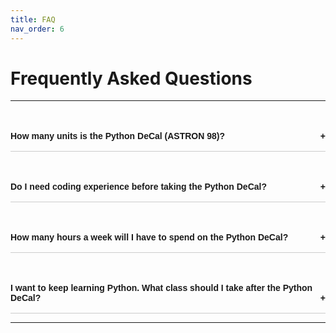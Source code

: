 ```yaml
---
title: FAQ     
nav_order: 6                    
---
```


# Frequently Asked Questions

---

<div class="faq-container">
    <div class="faq-item">
        <div class="faq-question">How many units is the Python DeCal (ASTRON 98)?</div>
        <div class="faq-answer">The Python DeCal is a <strong>2-unit</strong> Pass/No Pass class.</div>
</div>

<div class="faq-container">
    <div class="faq-item">
        <div class="faq-question">Do I need coding experience before taking the Python DeCal?</div>
        <div class="faq-answer">No! We are very welcoming to beginners :) in fact we actually target 
            students with <strong>zero</strong> coding experience. If you have taken previous Java 
            classes or feel confident in your Python skills, then the Python DeCal might not be the 
            best option for you, as it might be too easy. However, if you would like to explore data 
            analysis skills related to fields such as astronomy, physics, and math, then feel free to 
            join in on the fun.
        </div>
</div>

<div class="faq-container">
    <div class="faq-item">
        <div class="faq-question">How many hours a week will I have to spend on the Python DeCal?</div>
        <div class="faq-answer">Most students spend about 5 hours outside of class a week on homework 
            and other assignments for the Python DeCal. However, some students spend as little as 2 
            and as much as 10; it is very much up to the individual student and their individual 
            experience with coding. Expect a slightly higher workload during the weeks leading up to 
            the Final Project.
        </div>
</div>

<div class="faq-container">
    <div class="faq-item">
        <div class="faq-question">I want to keep learning Python. What class should I take after the Python DeCal?</div>
        <div class="faq-answer">After the Python DeCal, we recommend exploring classes like Data 8, CS 61A, and Physics 
            77 for other introductory coding classes. However, we believe CS 61A contains material beyond what is 
            needed for the astrophysics major at UC Berkeley, but if you are interested in learning more about computer 
            science, feel free to take the class. For more advanced courses, we recommend Data 100, any of the upper-division 
            Astrophysics labs (ASTRON 120, 121, 128), and EPS 109.
        </div>
</div>

---

<style>
    .faq-container {
      max-width: 600px;
      margin: 2rem auto;
      font-family: Arial, sans-serif;
    }

    .faq-item {
      border-bottom: 1px solid #ccc;
      padding: 1rem 0;
    }

    .faq-question {
      cursor: pointer;
      font-weight: bold;
      position: relative;
    }

    .faq-answer {
      display: none;
      margin-top: 0.5rem;
      padding-left: 1rem;
      color: #333;
    }

    .faq-question::after {
      content: "+";
      position: absolute;
      right: 0;
    }

    .faq-question.active::after {
      content: "-";
    }
</style>

<script>
  const questions = document.querySelectorAll('.faq-question');

  questions.forEach(q => {
    q.addEventListener('click', () => {
      q.classList.toggle('active');
      const answer = q.nextElementSibling;
      answer.style.display = answer.style.display === 'block' ? 'none' : 'block';
    });
  });
</script>